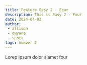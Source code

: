 ```yaml
---
title: Feature Easy 2 - Four
description: This is Easy 2 - Four
date: 2024-04-02
author: 
 - allison
 - dwyane
 - scott
tags: number 2
---
```


Lorep ipsum dolor siamet four
